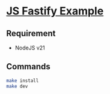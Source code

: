 # [JS Fastify Example](https://fastify-project-sdkb.onrender.com)

## Requirement

* NodeJS v21

## Commands

```bash
make install
make dev
```